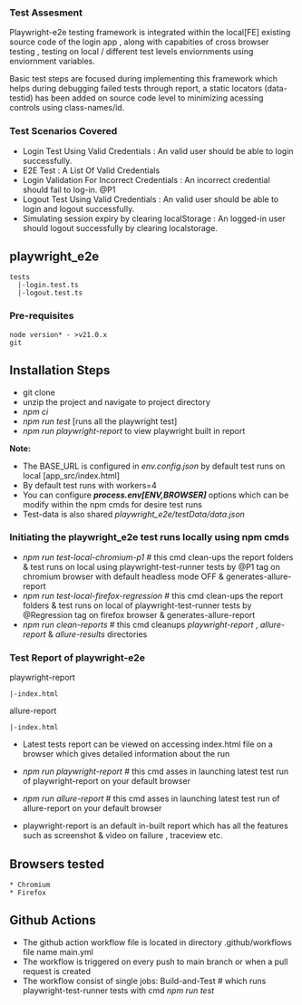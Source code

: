 ### Test Assesment 

Playwright-e2e testing framework is integrated within the local[FE] existing source code of the login app , along with capabities of cross browser testing , testing on local / different test levels enviornments using enviornment variables.

Basic test steps are focused during implementing this framework which helps during debugging failed tests through report, a static locators (data-testid) has been added on source code level to minimizing acessing controls using class-names/id.

### Test Scenarios Covered

* Login Test Using Valid Credentials : An valid user should be able to login successfully.
* E2E Test : A List Of Valid Credentials 
* Login Validation For Incorrect Credentials : An incorrect credential should fail to log-in. @P1
* Logout Test Using Valid Credentials : An valid user should be able to login and logout successfully.
* Simulating session expiry by clearing localStorage : An logged-in user should logout successfully by clearing localstorage.


## playwright_e2e
    tests
      |-login.test.ts
      |-logout.test.ts

### **Pre-requisites**
	node version* - >v21.0.x
    git
 
  ## Installation Steps
   * git clone <github-repo>
   * unzip the project and navigate to project directory
   * *npm ci*
   * *npm run test* [runs all the playwright test]
   * *npm run playwright-report* to view playwright built in report 

  **Note:** 
 * The BASE_URL is configured in *env.config.json* by default test runs on local [app_src/index.html]
 * By default test runs with workers=4 
 * You can configure ***process.env[ENV,BROWSER]*** options which can be modify within the npm cmds for desire test runs
 * Test-data is also shared *playwright_e2e/testData/data.json* 

### Initiating the playwright_e2e test runs locally using npm cmds 

  * *npm run test-local-chromium-p1*  # this cmd clean-ups the report folders & test runs on local using playwright-test-runner tests by @P1 tag on chromium browser with default headless mode OFF & generates-allure-report
  * *npm run test-local-firefox-regression*  # this cmd clean-ups the report folders & test runs on local of playwright-test-runner tests by @Regression tag on firefox browser & generates-allure-report
  * *npm run clean-reports* # this cmd cleanups *playwright-report* , *allure-report* & *allure-results* directories
  
### Test Report of playwright-e2e
  playwright-report

    |-index.html

  allure-report

    |-index.html   

* Latest tests report can be viewed on accessing index.html file on a browser which gives detailed information about the run
* *npm run playwright-report* # this cmd asses in launching latest test run of playwright-report on your default browser
* *npm run allure-report* # this cmd asses in launching latest test run of allure-report on your default browser

* playwright-report is an default in-built report which has all the features such as screenshot & video on failure , traceview etc.

## Browsers tested 
	* Chromium 
	* Firefox

## Github Actions
- The github action workflow file is located in directory .github/workflows file name main.yml
- The workflow is triggered on every push to main branch or when a pull request is created 
- The workflow consist of single jobs: Build-and-Test # which runs playwright-test-runner tests with cmd *npm run test*